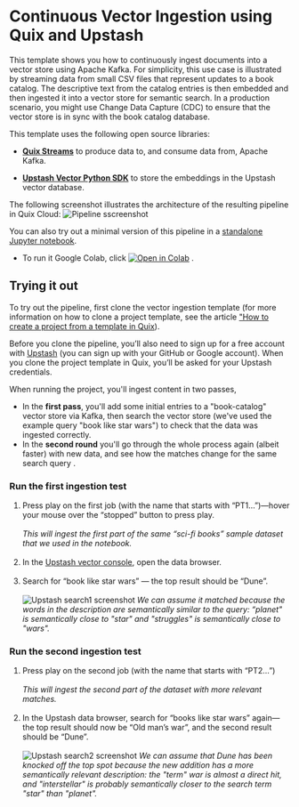 # Continuous Vector Ingestion using Quix and Upstash

This template shows you how to continuously ingest documents into a vector store using Apache Kafka. For simplicity, this use case is illustrated by streaming data from small CSV files that represent updates to a book catalog. The descriptive text from the catalog entries is then embedded and then ingested it into a vector store for semantic search. In a production scenario, you might use Change Data Capture (CDC) to ensure that the vector store is in sync with the book catalog database.

This template uses the following open source libraries:

* **[Quix Streams](https://github.com/quixio/quix-streams)** to produce data to, and consume data from, Apache Kafka.

* **[Upstash Vector Python SDK](https://github.com/upstash/vector-py)** to store the embeddings in the Upstash vector database.

The following screenshot illustrates the architecture of the resulting pipeline in Quix Cloud:
![Pipeline sscreenshot](https://github.com/quixio/template-vector-ingestion-upstash/assets/116729413/a3ade223-60fb-4352-84fb-775bbfb34d8a)

You can also try out a minimal version of this pipeline in a [standalone Jupyter notebook](./continuously_ingest_documents_into_upstash_vector_store_using_quix_and_kafka.ipynb
). 
* To run it Google Colab, click [![Open in Colab](https://colab.research.google.com/assets/colab-badge.svg)](https://colab.research.google.com/github/quixio/template-vector-ingestion-upstash/blob/develop/continuously_ingest_documents_into_upstash_vector_store_using_quix_and_kafka.ipynb) .

## Trying it out
To try out the pipeline, first clone the vector ingestion template (for more information on how to clone a project template, see the article ["How to create a project from a template in Quix](https://quix.io/blog/how-to-create-a-project-from-a-template")). 

Before you clone the pipeline, you’ll also need to sign up for a free account with [Upstash](https://upstash.com/) (you can sign up with your GitHub or Google account). When you clone the project template in Quix, you’ll be asked for your Upstash credentials.

When running the project, you'll ingest content in two passes, 
* In the **first pass**, you'll add some initial entries to a "book-catalog" vector store via Kafka, then search the vector store (we've used the example query "book like star wars") to check that the data was ingested correctly.
* In the **second round** you'll go through the whole process again (albeit faster) with new data, and see how the matches change for the same search query .

### Run the first ingestion test

1. Press play on the first job (with the name that starts with “PT1…”)—hover your mouse over the “stopped” button to press play.<br><br>
   _This will ingest the first part of the same “sci-fi books” sample dataset that we used in the notebook._ <br><br>
2. In the [Upstash vector console](https://console.upstash.com/vector), open the data browser.<br><br>
3. Search for “book like star wars” — the top result should be “Dune”.<br><br>
   ![Upstash search1 screenshot](https://github.com/quixio/template-vector-ingestion-upstash/assets/116729413/e7351a9c-ff26-4986-a2c0-67a23f55abed)
   _We can assume it matched because the words in the description are semantically similar to the query: “planet" is semantically close to "star" and "struggles" is semantically close to "wars"._


### Run the second ingestion test

1. Press play on the second job (with the name that starts with “PT2…”)<br><br>
   _This will ingest the second part of the dataset with more relevant matches._ <br><br>
2. In the Upstash data browser, search for “books like star wars” again—the top result should now be “Old man’s war”, and the second result should be “Dune”.<br><br>
   ![Upstash search2 screenshot](https://github.com/quixio/template-vector-ingestion-upstash/assets/116729413/1c47d40b-2450-482a-a75e-653aeb4942f4)
   _We can assume that Dune has been knocked off the top spot because the new addition has a more semantically relevant description: the "term" war is almost a direct hit, and "interstellar" is probably semantically closer to the search term "star" than "planet"._
